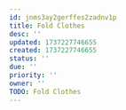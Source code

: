 ```yaml
---
id: jnms3ay2gerffes2zadnv1p
title: Fold Clothes
desc: ''
updated: 1737227746655
created: 1737227746655
status: ''
due: ''
priority: ''
owner: ''
TODO: Fold Clothes
---
```

